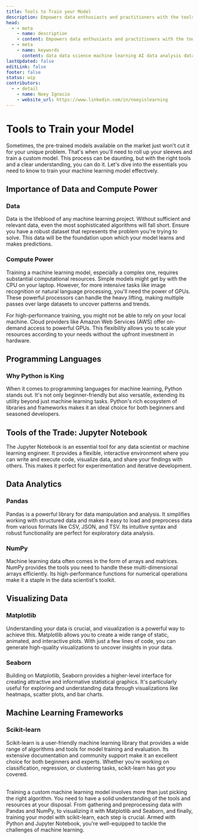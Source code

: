 ```yaml
---
title: Tools to Train your Model
description: Empowers data enthusiasts and practitioners with the tools and knowledge to unlock the potential of data.
head:
  - - meta
    - name: description
    - content: Empowers data enthusiasts and practitioners with the tools and knowledge to unlock the potential of data.
  - - meta
    - name: keywords
      content: data data science machine learning AI data analysis data-driven data enthusiasts data practitioners
lastUpdated: false
editLink: false
footer: false
status: wip
contributors:
  - - detail
    - name: Noey Ignacio
    - website_url: https://www.linkedin.com/in/noeyislearning
---
```


# Tools to Train your Model

Sometimes, the pre-trained models available on the market just won't cut it for your unique problem. That's when you'll need to roll up your sleeves and train a custom model. This process can be daunting, but with the right tools and a clear understanding, you can do it. Let's dive into the essentials you need to know to train your machine learning model effectively.

## Importance of Data and Compute Power

### Data

Data is the lifeblood of any machine learning project. Without sufficient and relevant data, even the most sophisticated algorithms will fall short. Ensure you have a robust dataset that represents the problem you're trying to solve. This data will be the foundation upon which your model learns and makes predictions.

### Compute Power

Training a machine learning model, especially a complex one, requires substantial computational resources. Simple models might get by with the CPU on your laptop. However, for more intensive tasks like image recognition or natural language processing, you'll need the power of GPUs. These powerful processors can handle the heavy lifting, making multiple passes over large datasets to uncover patterns and trends.

For high-performance training, you might not be able to rely on your local machine. Cloud providers like Amazon Web Services (AWS) offer on-demand access to powerful GPUs. This flexibility allows you to scale your resources according to your needs without the upfront investment in hardware.

## Programming Languages

### Why Python is King

When it comes to programming languages for machine learning, Python stands out. It's not only beginner-friendly but also versatile, extending its utility beyond just machine learning tasks. Python's rich ecosystem of libraries and frameworks makes it an ideal choice for both beginners and seasoned developers.

## Tools of the Trade: Jupyter Notebook

The Jupyter Notebook is an essential tool for any data scientist or machine learning engineer. It provides a flexible, interactive environment where you can write and execute code, visualize data, and share your findings with others. This makes it perfect for experimentation and iterative development.

## Data Analytics

### Pandas

Pandas is a powerful library for data manipulation and analysis. It simplifies working with structured data and makes it easy to load and preprocess data from various formats like CSV, JSON, and TSV. Its intuitive syntax and robust functionality are perfect for exploratory data analysis.

### NumPy

Machine learning data often comes in the form of arrays and matrices. NumPy provides the tools you need to handle these multi-dimensional arrays efficiently. Its high-performance functions for numerical operations make it a staple in the data scientist's toolkit.

## Visualizing Data

### Matplotlib

Understanding your data is crucial, and visualization is a powerful way to achieve this. Matplotlib allows you to create a wide range of static, animated, and interactive plots. With just a few lines of code, you can generate high-quality visualizations to uncover insights in your data.

### Seaborn

Building on Matplotlib, Seaborn provides a higher-level interface for creating attractive and informative statistical graphics. It's particularly useful for exploring and understanding data through visualizations like heatmaps, scatter plots, and bar charts.

## Machine Learning Frameworks

### Scikit-learn

Scikit-learn is a user-friendly machine learning library that provides a wide range of algorithms and tools for model training and evaluation. Its extensive documentation and community support make it an excellent choice for both beginners and experts. Whether you're working on classification, regression, or clustering tasks, scikit-learn has got you covered.

<br />
Training a custom machine learning model involves more than just picking the right algorithm. You need to have a solid understanding of the tools and resources at your disposal. From gathering and preprocessing data with Pandas and NumPy, to visualizing it with Matplotlib and Seaborn, and finally, training your model with scikit-learn, each step is crucial. Armed with Python and Jupyter Notebook, you're well-equipped to tackle the challenges of machine learning.

